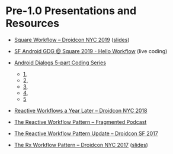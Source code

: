 # Pre-1.0 Presentations and Resources

- [Square Workflow – Droidcon NYC 2019](https://www.droidcon.com/media-detail?video=362741019) ([slides](https://docs.google.com/presentation/d/19-DkVCn-XawssyHQ_cboIX_s-Lf6rNg-ryAehA9xBVs))

- [SF Android GDG @ Square 2019 - Hello Workflow](https://www.youtube.com/watch?v=8PlYtfsgDKs)
  (live coding)

- [Android Dialogs 5-part Coding Series](https://twitter.com/chiuki/status/1100810374410956800)
    - [1](https://www.youtube.com/watch?v=JJ4-8AR5HhA),
    - [2](https://www.youtube.com/watch?v=XB6frWBGvp0),
    - [3](https://www.youtube.com/watch?v=NdFJMkT-t3c),
    - [4](https://www.youtube.com/watch?v=aRxmyO6fwSs),
    - [5](https://www.youtube.com/watch?v=aKaZa-1KN2M)

- [Reactive Workflows a Year Later – Droidcon NYC 2018](https://www.youtube.com/watch?v=cw9ZF9-ilac)

- [The Reactive Workflow Pattern – Fragmented Podcast](https://www.youtube.com/watch?v=mUBXgYnT7w0)

- [The Reactive Workflow Pattern Update – Droidcon SF 2017](https://www.youtube.com/watch?v=mvBVkU2mCF4)

- [The Rx Workflow Pattern – Droidcon NYC 2017](https://www.youtube.com/watch?v=KjoMnsc2lPo)
  ([slides](https://speakerdeck.com/rjrjr/reactive-workflows))
